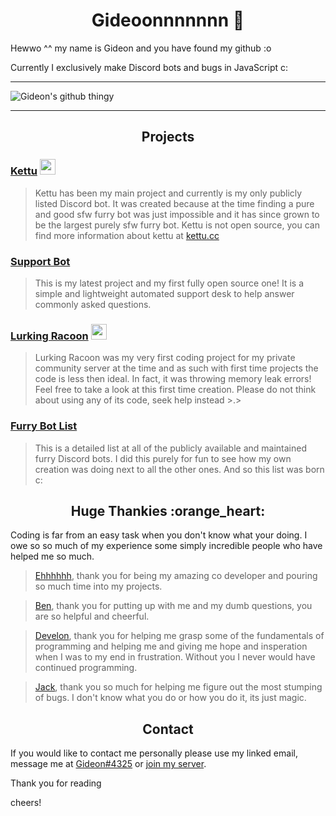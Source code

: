 <h1 align="center">Gideoonnnnnnn 🦊</h1>

Hewwo ^^ my name is Gideon and you have found my github :o

Currently I exclusively make Discord bots and bugs in JavaScript c:

--------------------------------

  ![Gideon's github thingy](https://github-readme-stats.vercel.app/api?username=Gideon-foxo&theme=vision-friendly-dark&show_icons=true)

-------------------------------

<h2 align="center">Projects</h2>

### [Kettu](https://github.com/kettubot) <img src="https://cdn.discordapp.com/icons/685932693908881408/a_97e6f3aa2079900cc95aeb63ae86cbd4.gif" width="25" height="25" />

> Kettu has been my main project and currently is my only publicly listed Discord bot. It was created because at the time finding a pure and good sfw furry bot was just impossible and it has since grown to be the largest purely sfw furry bot. Kettu is not open source, you can find more information about kettu at [kettu.cc](https://kettu.cc)

### [Support Bot](https://github.com/Gideon-foxo/support-bot) 

> This is my latest project and my first fully open source one! It is a simple and lightweight automated support desk to help answer commonly asked questions.

### [Lurking Racoon](https://github.com/Gideon-foxo/Lurking-Racoon) <img src="https://cdn.discordapp.com/avatars/600669425263181850/e5ee8243d18f13ecae936b6b15de4445.png?size=4096" width="25" height="25" />

> Lurking Racoon was my very first coding project for my private community server at the time and as such with first time projects the code is less then ideal. In fact, it was throwing memory leak errors! Feel free to take a look at this first time creation. Please do not think about using any of its code, seek help instead >.>

### [Furry Bot List](https://github.com/Gideon-foxo/furry-bots) 

> This is a detailed list at all of the publicly available and maintained furry Discord bots. I did this purely for fun to see how my own creation was doing next to all the other ones. And so this list was born c:  

<h2 align="center">Huge Thankies :orange_heart:</h2>

Coding is far from an easy task when you don't know what your doing. I owe so so much of my experience some simply incredible people who have helped me so much.

> [Ehhhhhh](https://github.com/eeehh), thank you for being my amazing co developer and pouring so much time into my projects.

> [Ben](https://github.com/Benricheson101), thank you for putting up with me and my dumb questions, you are so helpful and cheerful.

> [Develon](https://gitlab.com/Develon5543), thank you for helping me grasp some of the fundamentals of programming and helping me and giving me hope and insperation when I was to my end in frustration. Without you I never would have continued programming.

> [Jack](https://github.com/Jack073), thank you so much for helping me figure out the most stumping of bugs. I don't know what you do or how you do it, its just magic.

<h2 align="center">Contact</h2> 

If you would like to contact me personally please use my linked email, message me at [Gideon#4325](https://discord.com/users/524371727812263948) or [join my server](https://discord.gg/WQ5fHaYnzv).

Thank you for reading

cheers!


